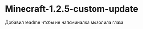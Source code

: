 Minecraft-1.2.5-custom-update
=============================
Добавил readme чтобы не напоминалка мозолила глаза 
